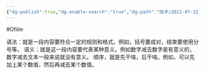 ```yaml
---
{"dg-publish":true,"dg-enable-search":"true","dg-path":"技术/2022-07-22 协议的三要素.md","permalink":"/技术/2022-07-22 协议的三要素/","dgEnableSearch":"true","dgPassFrontmatter":true,"created":"2023-02-10T23:09:49.000+08:00","updated":"2023-11-14T13:34:22.000+08:00"}
---
```


#Ofilm 

语法：就是一段内容要符合一定的规则和格式。例如，括号要成对，结束要使用分号等。
语义：就是这一段内容要代表某种意义。例如数字减去数字是有意义的，数字减去文本一般来说就没有意义。
顺序，就是先干啥，后干啥。例如，可以先加上某个数值，然后再减去某个数值。